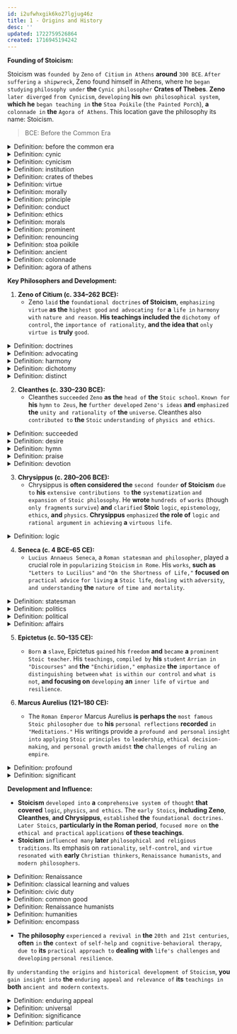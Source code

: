 ```yaml
---
id: i2ufwhxgik6ko27lgjug46z
title: 1 - Origins and History
desc: ''
updated: 1722759526864
created: 1716945194242
---
```


**Founding of Stoicism:**

Stoicism was `founded by` `Zeno` `of Citium` `in Athens` **around** `300 BCE`. `After suffering` `a shipwreck`, Zeno found himself in Athens, where he `began studying` `philosophy under` **the** `Cynic philosopher` **Crates of Thebes**. **Zeno** `later diverged` `from Cynicism`, `developing` **his** `own philosophical system`, **which he** `began teaching in` **the** `Stoa Poikile` (`the Painted Porch`), **a** `colonnade in` **the** `Agora of Athens`. This location gave the philosophy its name: Stoicism.

> BCE: Before the Common Era



<!-- start of 'before the common era' section -->
<details>
   <summary>Definition: before the common era</summary>

#
`BCE` stands for "Before the Common Era." It is a `non-religious` `way of` `referring to` **the** `years before` `year 1 in` **the** `Gregorian calendar`, which is **the** `calendar system` **most widely** `used today`. `BCE` **is** `equivalent to` `BC`, **which means** "`Before Christ`."

---
</details>
<!-- end of 'before the common era' section -->



<!-- start of 'cynic' section -->
<details>
   <summary>Definition: cynic</summary>

#
A cynic **is a** `person` **who** `believes` **that** `people` `are motivated` **purely** `by self-interest` `rather than` `by acting for` `honorable or unselfish` `reasons`.

---
</details>
<!-- end of 'cynic' section -->



<!-- start of 'cynicism' section -->
<details>
   <summary>Definition: cynicism</summary>

#
Cynicism **is an** `attitude` `or state of mind` `characterized by` **a general** `distrust` `of others' motives`, `believing` **that** `people` **are primarily** `driven by` `self-interest`. It **often involves a** `skeptical`, `negative`, `or mocking` **view of** `human nature` `and social institutions`.

---
</details>
<!-- end of 'cynicism' section -->



<!-- start of 'institution' section -->
<details>
   <summary>Definition: institution</summary>

#
An institution **is a** `large` `organization` `or system`, **like a** `school`, `hospital`, **or** `government`, `that helps` `society` `function` `by providing` **important** `services and` **following set** `rules`.

---
</details>
<!-- end of 'institution' section -->



<!-- start of 'crates of thebes' section -->
<details>
   <summary>Definition: crates of thebes</summary>

#
Crates of Thebes **was a** `Greek` `philosopher` **and a** `prominent figure in` **the** `Cynic school of philosophy`. He is `known for` `renouncing` `his wealth` `to live` **a** `life of` `simplicity and virtue`, **following the teachings of his** `mentor`, `Diogenes of Sinope`.

---
</details>
<!-- end of 'crates of thebes' section -->



<!-- start of 'virtue' section -->
<details>
   <summary>Definition: virtue</summary>

#
Virtue **is a** `good` `quality or behavior` **that is** `considered` `morally excellent`, **like** `kindness`, `honesty`, **or** `courage`.

---
</details>
<!-- end of 'virtue' section -->



<!-- start of 'morally' section -->
<details>
   <summary>Definition: morally</summary>

#
Morally **means** `relating to` `what is` `right and wrong` `in human behavior`. It **refers to** `actions and decisions` `based on` `principles` `of good conduct` `and ethics`.

---
</details>
<!-- end of 'morally' section -->



<!-- start of 'principle' section -->
<details>
   <summary>Definition: principle</summary>

#
**A basic** `rule or belief` `that guides` `how` `you act` `and make` `decisions`.

---
</details>
<!-- end of 'principle' section -->



<!-- start of 'conduct' section -->
<details>
   <summary>Definition: conduct</summary>

#
`The way` `a person` `behaves or acts`.

---
</details>
<!-- end of 'conduct' section -->



<!-- start of 'ethics' section -->
<details>
   <summary>Definition: ethics</summary>

#
The `study of` `what is` `right and wrong`, `and the principles` `that guide` `good behavior`.

---
</details>
<!-- end of 'ethics' section -->



<!-- start of 'morals' section -->
<details>
   <summary>Definition: morals</summary>

#
Morals are the `beliefs about` `what is` `right and wrong` **behavior**, `guiding how` `people` `should act`.

---
</details>
<!-- end of 'morals' section -->



<!-- start of 'prominent' section -->
<details>
   <summary>Definition: prominent</summary>

#
Prominent **means** `important` `or well-known`. It **can also mean** `something` **that** `stands out or` **is** `easily noticeable`.

---
</details>
<!-- end of 'prominent' section -->



<!-- start of 'renouncing' section -->
<details>
   <summary>Definition: renouncing</summary>

#
Renouncing **means** `formally` `giving up` `or rejecting` `something`, **often a** `belief`, `claim`, `or possession`.

---
</details>
<!-- end of 'renouncing' section -->



<!-- start of 'stoa poikile' section -->
<details>
   <summary>Definition: stoa poikile</summary>

#
The Stoa Poikile, `also known as` `the Painted Porch`, **was a** `famous building in` `ancient Athens`. It was a `covered walkway` `decorated with` `paintings` **and was an important** `gathering place for` `philosophers`, `including` `the founder of` `Stoicism`, `Zeno of Citium`.

---
</details>
<!-- end of 'stoa poikile' section -->



<!-- start of 'ancient' section -->
<details>
   <summary>Definition: ancient</summary>

#
Ancient **means** `very old` `or belonging to` `a time` `long past`, `typically` **referring to periods in history** `thousands` `of years ago`.

---
</details>
<!-- end of 'ancient' section -->



<!-- start of 'colonnade' section -->
<details>
   <summary>Definition: colonnade</summary>

#
A colonnade **is a** `row of` `columns` `supporting` **a** `roof or` **a** `series of arches`, **often found in classical architecture**.

---
</details>
<!-- end of 'colonnade' section -->



<!-- start of 'agora of athens' section -->
<details>
   <summary>Definition: agora of athens</summary>

#
The Agora of Athens **was a** `central` `public space in` `ancient Athens` **used** `for assemblies`, `markets`, **and** `social gatherings`. It was **a** `hub of` `political`, `commercial`, **and** `social activity`.

---
</details>
<!-- end of 'agora of athens' section -->



**Key Philosophers and Development:**

1. **Zeno of Citium (c. 334–262 BCE):** 
   - Zeno `laid` **the** `foundational doctrines` **of Stoicism**, `emphasizing` `virtue` **as the** `highest good` `and advocating for` **a** `life in` `harmony with` `nature and reason`. **His teachings included the** `dichotomy of control`, the `importance of rationality`, **and the idea that** `only virtue is` **truly** `good`.



<!-- start of 'doctrines' section -->
<details>
   <summary>Definition: doctrines</summary>

#
Doctrines are `sets of` `beliefs or teachings` `held` `and promoted by` `a group`, **such as a** `religion`, `political party`, **or** `organization`.

---
</details>
<!-- end of 'doctrines' section -->



<!-- start of 'advocating' section -->
<details>
   <summary>Definition: advocating</summary>

#
Advocating means `supporting or arguing` `in favor of` `something`, **like an** `idea`, `cause`, **or** `policy`.

---
</details>
<!-- end of 'advocating' section -->



<!-- start of 'harmony' section -->
<details>
   <summary>Definition: harmony</summary>

#
Harmony **is when** `things` `work well` `together`, `creating` **a** `peaceful and balanced` `situation`. It's like `all` **the** `parts` `fitting together` `smoothly`, **whether in** `music`, `relationships`, **or** `nature`.

---
</details>
<!-- end of 'harmony' section -->



<!-- start of 'dichotomy' section -->
<details>
   <summary>Definition: dichotomy</summary>

#
Dichotomy **means a** `division or contrast` `between` `two things` **that are** `opposed` `or entirely different` `from each other`. It's **like having two** `very distinct` `choices` `or ideas`.

---
</details>
<!-- end of 'dichotomy' section -->



<!-- start of 'distinct' section -->
<details>
   <summary>Definition: distinct</summary>

#
Distinct means `clearly` `different` `or separate` `from something else`. It's like **being able to easily tell one thing apart from another because they're** `not alike`.

---
</details>
<!-- end of 'distinct' section -->



2. **Cleanthes (c. 330–230 BCE):**
   - Cleanthes `succeeded` `Zeno` **as the** `head of` **the** `Stoic school`. `Known for` **his** `hymn` `to Zeus`, **he** `further developed` `Zeno's ideas` **and** `emphasized` **the** `unity and rationality of` **the** `universe`. Cleanthes also `contributed to` **the** `Stoic` `understanding of` `physics and ethics`.



<!-- start of 'succeeded' section -->
<details>
   <summary>Definition: succeeded</summary>

#
"Succeeded" means `to achieve a` `desired` `goal or outcome`. It's **like reaching a target or accomplishing something you set out to do**.

---
</details>
<!-- end of 'succeeded' section -->



<!-- start of 'desire' section -->
<details>
   <summary>Definition: desire</summary>

#
Desire is a `strong` `feeling of` `wanting` `something`. It's **like a** `wish` `or longing` `for something` **you find** `appealing or important`.

---
</details>
<!-- end of 'desire' section -->



<!-- start of 'hymn' section -->
<details>
   <summary>Definition: hymn</summary>

#
A hymn **is a** `religious` `song` **typically** `sung in` `praise or worship`, **often with** `lyrics` `that express` `devotion or thanksgiving`.

---
</details>
<!-- end of 'hymn' section -->



<!-- start of 'praise' section -->
<details>
   <summary>Definition: praise</summary>

#
"Praise" **means** `expressing` `admiration or approval` `for someone` `or something`, **often** `for their` `good qualities` `or achievements`.

---
</details>
<!-- end of 'praise' section -->



<!-- start of 'devotion' section -->
<details>
   <summary>Definition: devotion</summary>

#
"Devotion" **refers to a** `strong` `feeling of` `love`, `loyalty`, `or dedication` `to someone` `or something`, **often in a religious context**.

---
</details>
<!-- end of 'devotion' section -->



3. **Chrysippus (c. 280–206 BCE):**
   - Chrysippus is **often considered the** `second founder` **of Stoicism** `due to` **his** `extensive contributions to` **the** `systematization` `and expansion of` `Stoic philosophy`. He **wrote** `hundreds of` `works` (though `only fragments` `survive`) **and** `clarified` **Stoic** `logic`, `epistemology`, `ethics`, **and** `physics`. **Chrysippus** `emphasized` **the role of** `logic` `and rational argument` `in achieving` **a** `virtuous life`.



<!-- start of 'logic' section -->
<details>
   <summary>Definition: logic</summary>

#
"Logic" is a `method of` `reasoning` **that** `helps` **people** `determine` `whether` `something is` `true or false` `by using` `clear and structured` `thinking`.

---
</details>
<!-- end of 'logic' section -->



4. **Seneca (c. 4 BCE–65 CE):**
   - `Lucius Annaeus Seneca`, a `Roman statesman` `and philosopher`, played a crucial role in `popularizing` `Stoicism` `in Rome`. His `works`, **such as** `"Letters to Lucilius"` `and` `"On the Shortness of Life,"` **focused on** `practical advice` `for living` **a** `Stoic life`, `dealing with` `adversity`, `and understanding` **the** `nature of` `time and mortality`.



<!-- start of 'statesman' section -->
<details>
   <summary>Definition: statesman</summary>

#
A statesman is a `skilled`, `experienced`, `and respected` `political leader` **who is** `dedicated to` `public service and` **the** `welfare of` **their** `country`.

---
</details>
<!-- end of 'statesman' section -->



<!-- start of 'politics' section -->
<details>
   <summary>Definition: politics</summary>

#
Politics is the `activities`, `actions`, `and policies` `used to` `gain and hold` `power in` **a** `government or` `to influence` **the** `government`.

---
</details>
<!-- end of 'politics' section -->



<!-- start of 'political' section -->
<details>
   <summary>Definition: political</summary>

#
Political `relates to` `politics` `or government affairs`.

---
</details>
<!-- end of 'political' section -->



<!-- start of 'affairs' section -->
<details>
   <summary>Definition: affairs</summary>

#
"Affairs" are `events or situations` **that** `people are` `involved in`, **especially those that are** `public` **or** `important`.

---
</details>
<!-- end of 'affairs' section -->



5. **Epictetus (c. 50–135 CE):**
   - `Born` **a** `slave`, Epictetus `gained` his `freedom` **and** `became` **a** `prominent` `Stoic teacher`. His `teachings`, `compiled by` **his** `student` `Arrian in` `"Discourses"` `and` **the** `"Enchiridion,"` `emphasize` **the** `importance of` `distinguishing between` `what is` `within our control` `and` `what is not`, **and focusing on** `developing` **an** `inner life of` `virtue and resilience`.

6. **Marcus Aurelius (121–180 CE):**
   - The `Roman Emperor` Marcus Aurelius **is perhaps the** `most famous` `Stoic philosopher` `due to` **his** `personal reflections` **recorded** `in "Meditations."` His writings provide a `profound and personal` `insight into` `applying` `Stoic principles to` `leadership`, `ethical decision-making`, `and personal growth` `amidst` **the** `challenges of` `ruling an empire`.



<!-- start of 'profound' section -->
<details>
   <summary>Definition: profound</summary>

#
"Profound" means `very` `deep or intense`, `often` **referring to** `ideas`, `feelings`, `or experiences` **that are** `significant` `and deeply impactful`.

---
</details>
<!-- end of 'profound' section -->



<!-- start of 'significant' section -->
<details>
   <summary>Definition: significant</summary>

#
"Significant" means `important or meaningful`, `having` **a** `noticeable or major` `effect`.

---
</details>
<!-- end of 'significant' section -->



**Development and Influence:**

- **Stoicism** `developed into` **a** `comprehensive system of` `thought` **that covered** `logic`, `physics`, `and ethics`. The `early Stoics`, **including Zeno**, **Cleanthes**, **and Chrysippus**, `established` **the** `foundational doctrines`. `Later Stoics`, **particularly in the Roman period**, `focused more on` **the** `ethical and practical` `applications` **of these teachings**.
- **Stoicism** `influenced many` **later** `philosophical and religious` `traditions`. Its emphasis on `rationality`, `self-control`, `and virtue` `resonated with` **early** `Christian thinkers`, `Renaissance humanists`, `and modern philosophers`.



<!-- start of 'Renaissance' section -->
<details>
   <summary>Definition: Renaissance</summary>

#
A `period of` `cultural`, `artistic`, `intellectual`, `and scientific` `revival in` `Europe`, **roughly** `from` **the** `14th to` **the** `17th` `century`, **marked by a** `renewed interest in` `classical learning and values`.

---
</details>
<!-- end of 'Renaissance' section -->



<!-- start of 'classical learning and values' section -->
<details>
   <summary>Definition: classical learning and values</summary>

#
**The** `study` `and appreciation of` `ancient` `Greek and Roman` `literature`, `philosophy`, `art`, `and culture`, **emphasizing** `principles` **like** `reason`, `beauty`, **and** `civic duty`.

---
</details>
<!-- end of 'classical learning and values' section -->



<!-- start of 'civic duty' section -->
<details>
   <summary>Definition: civic duty</summary>

#
"Civic duty" refers to the `responsibility of` `citizens` `to participate in` **the** `functioning of` **their** `society` `by obeying laws`, `paying taxes`, `voting`, `and contributing to` **the** `common good`.

---
</details>
<!-- end of 'civic duty' section -->



<!-- start of 'common good' section -->
<details>
   <summary>Definition: common good</summary>

#
The "common good" refers to the `well-being` `and interests of` **the** `entire` `community or society` **rather than specific individuals or groups**, aiming for benefits that are shared and `beneficial` `to all` **members**.

---
</details>
<!-- end of 'common good' section -->



<!-- start of 'Renaissance humanists' section -->
<details>
   <summary>Definition: Renaissance humanists</summary>

#
`Scholars and thinkers` `during the Renaissance` **who** `focused on` `human` `potential and achievements`, `emphasizing` **the** `study of` `classical texts`, `literature`, **and** `the humanities`.

---
</details>
<!-- end of 'Renaissance humanists' section -->



<!-- start of 'humanities' section -->
<details>
   <summary>Definition: humanities</summary>

#
`The "humanities"` `encompass` `academic disciplines` **that focus on** `human culture`, **such as** `literature`, `history`, `philosophy`, `languages`, **and the** `arts`, aiming `to understand and appreciate` **the** `human` `experience and expression` `throughout history`.

---
</details>
<!-- end of 'humanities' section -->



<!-- start of 'encompass' section -->
<details>
   <summary>Definition: encompass</summary>

#
"To encompass" means `to include` `or contain` `within its` `scope or range`. It `implies` `surrounding or covering` `something` `comprehensively`.

---
</details>
<!-- end of 'encompass' section -->



- **The philosophy** `experienced` `a revival in` **the** `20th and 21st centuries`, **often** `in` **the** `context of` `self-help` `and cognitive-behavioral therapy`, `due to` **its** `practical approach to` **dealing with** `life's challenges` `and developing` `personal resilience`.

`By understanding` `the origins` `and historical development of` `Stoicism`, **you** `gain insight into` **the** `enduring appeal` `and relevance of` **its** `teachings in` **both** `ancient and modern` `contexts`.



<!-- start of 'enduring appeal' section -->
<details>
   <summary>Definition: enduring appeal</summary>

#
"Enduring appeal" **refers to the** `lasting` `attractiveness` `or popularity of` `something` `over time`, **often** `due to` **its** `timeless qualities` `or universal significance`.

---
</details>
<!-- end of 'enduring appeal' section -->



<!-- start of 'universal' section -->
<details>
   <summary>Definition: universal</summary>

#
"Universal" **means** `applying to` `everything or everyone`, `everywhere`.

---
</details>
<!-- end of 'universal' section -->



<!-- start of 'significance' section -->
<details>
   <summary>Definition: significance</summary>

#
"Significance" **refers to the** `importance`, `relevance`, `or meaning of` `something`, `indicating` **its** `impact or value in` **a** `particular context`.

---
</details>
<!-- end of 'significance' section -->



<!-- start of 'particular' section -->
<details>
   <summary>Definition: particular</summary>

#
"Particular" **means** `something` `specific`, `not general`.

---
</details>
<!-- end of 'particular' section -->